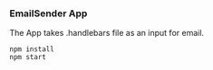 ### **EmailSender App**
The App takes .handlebars file as an input for email. 

~~~~
npm install
npm start
